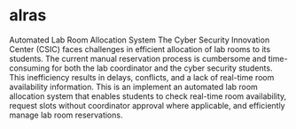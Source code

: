 # alras
Automated Lab Room Allocation System
The Cyber Security Innovation Center (CSIC) faces challenges in efficient allocation of lab rooms to its students. The current manual reservation process is cumbersome and time-consuming for both the lab coordinator and the cyber security students. This inefficiency results in delays, conflicts, and a lack of real-time room availability information. This is an implement an automated lab room allocation system that enables students to check real-time room availability, request slots without coordinator approval where applicable, and efficiently manage lab room reservations.
